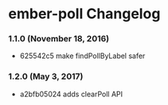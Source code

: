 # ember-poll Changelog

### 1.1.0 (November 18, 2016)
- 625542c5 make findPollByLabel safer

### 1.2.0 (May 3, 2017)
- a2bfb05024 adds clearPoll API
